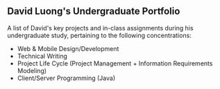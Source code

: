 ## David Luong's Undergraduate Portfolio<br>

A list of David's key projects and in-class assignments during his undergraduate study, pertaining to the following concentrations:
* Web & Mobile Design/Development 
* Technical Writing
* Project Life Cycle (Project Management + Information Requirements Modeling)
* Client/Server Programming (Java)
